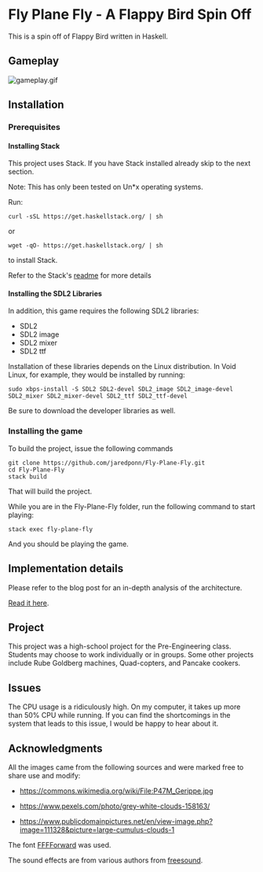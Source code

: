 # Fly Plane Fly - A Flappy Bird Spin Off
This is a spin off of Flappy Bird written in Haskell.

## Gameplay
![gameplay.gif](https://github.com/jaredponn/Fly-Plane-Fly/blob/master/gameplay.gif)

## Installation

### Prerequisites
#### Installing Stack
This project uses Stack. If you have Stack installed already skip to the next section. 

Note: This has only been tested on Un\*x operating systems.

Run:
```
curl -sSL https://get.haskellstack.org/ | sh
```
or
```
wget -qO- https://get.haskellstack.org/ | sh
```
to install Stack.

Refer to the Stack's [readme](https://docs.haskellstack.org/en/stable/README/) for more details

#### Installing the SDL2 Libraries
In addition, this game requires the following SDL2 libraries:
* SDL2
* SDL2 image
* SDL2 mixer
* SDL2 ttf

Installation of these libraries depends on the Linux distribution. In Void Linux, for example, they would be installed by running:
```
sudo xbps-install -S SDL2 SDL2-devel SDL2_image SDL2_image-devel SDL2_mixer SDL2_mixer-devel SDL2_ttf SDL2_ttf-devel 
```
Be sure to download the developer libraries as well.

### Installing the game
To build the project, issue the following commands
```
git clone https://github.com/jaredponn/Fly-Plane-Fly.git
cd Fly-Plane-Fly
stack build
```
That will build the project. 

While you are in the Fly-Plane-Fly folder, run the following command to start playing:
```
stack exec fly-plane-fly
```
And you should be playing the game.

## Implementation details
Please refer to the blog post for an in-depth analysis of the architecture.

[Read it here](https://jaredponn.github.io/2018/06/07/Write-Me-A-FlappyBird-In-Haskell.html).

## Project
This project was a high-school project for the Pre-Engineering class. Students may choose to work individually or in groups. Some other projects include Rube Goldberg machines, Quad-copters, and Pancake cookers.

## Issues
The CPU usage is a ridiculously high. On my computer, it takes up more than 50% CPU while running. If you can find the shortcomings in the system that leads to this issue, I would be happy to hear about it.

## Acknowledgments
All the images came from the following sources and were marked free to share use and modify:

 * https://commons.wikimedia.org/wiki/File:P47M_Gerippe.jpg

 * https://www.pexels.com/photo/grey-white-clouds-158163/

 * https://www.publicdomainpictures.net/en/view-image.php?image=111328&picture=large-cumulus-clouds-1

The font [FFFForward](http://www.1001fonts.com/fff-forward-font.html) was used.

The sound effects are from various authors from [freesound](https://freesound.org/).
